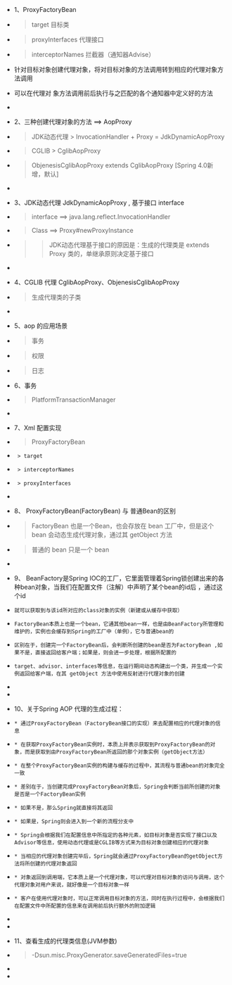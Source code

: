  * 1、ProxyFactoryBean
 * 	> target 目标类
 * 	> proxyInterfaces 代理接口
 * 	> interceptorNames 拦截器（通知器Advise）
 * 	针对目标对象创建代理对象，将对目标对象的方法调用转到相应的代理对象方法调用
 * 	可以在代理对 象方法调用前后执行与之匹配的各个通知器中定义好的方法
 *
 * 2、三种创建代理对象的方法  ==> AopProxy
 * 	> JDK动态代理 > InvocationHandler + Proxy = JdkDynamicAopProxy
 * 	> CGLIB > CglibAopProxy
 * 	> ObjenesisCglibAopProxy extends CglibAopProxy [Spring 4.0新增，默认]
 
 *
 * 3、JDK动态代理 JdkDynamicAopProxy , 基于接口 interface 
 *  > interface ==> java.lang.reflect.InvocationHandler
 *  > Class ==> Proxy#newProxyInstance
 *  >> JDK动态代理基于接口的原因是：生成的代理类是 extends Proxy 类的，单继承原则决定基于接口
 * 
 * 4、CGLIB 代理  CglibAopProxy、ObjenesisCglibAopProxy
 *  > 生成代理类的子类
 *
 * 5、aop 的应用场景
 *  > 事务
 *  > 权限
 *  > 日志
 
 * 6、事务
 *  > PlatformTransactionManager
 *  
 
 * 7、Xml 配置实现
 *  > ProxyFactoryBean
 *      > target
 *      > interceptorNames
 *      > proxyInterfaces
 *
 * 8、 ProxyFactoryBean(FactoryBean) 与 普通Bean的区别
 *  > FactoryBean 也是一个Bean，也会存放在 bean 工厂中，但是这个 bean 会动态生成代理对象，通过其 getObject 方法
 *  > 普通的 bean 只是一个 bean
 *  
 
 * 9、 BeanFactory是Spring IOC的工厂，它里面管理着Spring锁创建出来的各种bean对象，当我们在配置文件（注解）中声明了某个bean的id后 ，通过这个id
 *     就可以获取到与该id所对应的class对象的实例（新建或从缓存中获取）
 *     FactoryBean本质上也是一个bean，它通其他bean一样，也是由BeanFactory所管理和维护的，实例也会缓存到Spring的工厂中（单例），它与普通bean的
 *     区别在于，创建完一个FactoryBean后，会判断所创建的bean是否为FactoryBean ,如果不是，直接返回给客户端；如果是，则会进一步处理，根据所配置的
 *     target、advisor、interfaces等信息，在运行期间动态构建出一个类，并生成一个实例返回给客户端，在其 getObject 方法中使用反射进行代理对象的创建
 *
 *
 * 10、关于Spring AOP 代理的生成过程：
 *     * 通过ProxyFactoryBean（FactoryBean接口的实现）来去配置相应的代理对象的信息 
 *     * 在获取ProxyFactoryBean实例时，本质上并表示获取到ProxyFactoryBean的对象，而是获取到由ProxyFactoryBean所返回的那个对象实例（getObject方法）
 *     * 在整个ProxyFactoryBean实例的构建与缓存的过程中，其流程与普通bean的对象完全一致
 *     * 差别在于，当创建完成ProxyFactoryBean对象后，Spring会判断当前所创建的对象是否是一个FactoryBean实例
 *     * 如果不是，那么Spring就直接将其返回
 *     * 如果是，Spring则会进入到一个新的流程分支中
 *     * Spring会根据我们在配置信息中所指定的各种元素，如目标对象是否实现了接口以及Advisor等信息，使用动态代理或是CGLIB等方式来为目标对象创建相应的代理对象
 *     * 当相应的代理对象创建完毕后，Spring就会通过ProxyFactoryBean的getObject方法将所创建的代理对象返回
 *     * 对象返回到调用端，它本质上是一个代理对象，可以代理对目标对象的访问与调用，这个代理对象对用户来说，就好像是一个目标对象一样
 *     * 客户在使用代理对象时，可以正常调用目标对象的方法，同时在执行过程中，会根据我们在配置文件中所配置的信息来在调用前后执行额外的附加逻辑
 *
 *
 * 11、查看生成的代理类信息(JVM参数)
 *  > -Dsun.misc.ProxyGenerator.saveGeneratedFiles=true
 *
 *
